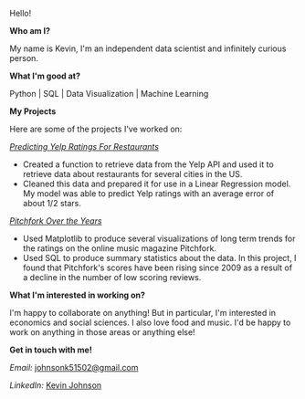 Hello!



**Who am I?**

My name is Kevin, I'm an independent data scientist and infinitely curious person.



**What I'm good at?**

Python | SQL | Data Visualization | Machine Learning

**My Projects**

Here are some of the projects I've worked on:

*[Predicting Yelp Ratings For Restaurants](https://github.com/johnsonk5/yelp_project/blob/main/Predicting%20Yelp%20Ratings%20for%20Restaurants.ipynb)*

- Created a function to retrieve data from the Yelp API and used it to retrieve data about restaurants for several cities in the US. 
- Cleaned this data and prepared it for use in a Linear Regression model. My model was able to predict Yelp ratings with an average error of about 1/2 stars.

*[Pitchfork Over the Years](https://github.com/johnsonk5/pitchfork/blob/main/Pitchfork%20Over%20the%20Years.ipynb)*

- Used Matplotlib to produce several visualizations of long term trends for the ratings on the online music magazine Pitchfork. 
- Used SQL to produce summary statistics about the data. In this project, I found that Pitchfork's scores have been rising since 2009 as a result of a decline in the number of low scoring reviews.


**What I'm interested in working on?**

I'm happy to collaborate on anything! 
But in particular, I'm interested in economics and social sciences. I also love food and music.
I'd be happy to work on anything in those areas or anything else!



**Get in touch with me!**

*Email:* johnsonk51502@gmail.com

*LinkedIn:* [Kevin Johnson](https://www.linkedin.com/in/kevin-johnson-56373820a/)

<!---
johnsonk5/johnsonk5 is a ✨ special ✨ repository because its `README.md` (this file) appears on your GitHub profile.
You can click the Preview link to take a look at your changes.
--->
